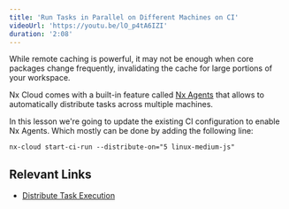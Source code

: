 ```yaml
---
title: 'Run Tasks in Parallel on Different Machines on CI'
videoUrl: 'https://youtu.be/lO_p4tA6IZI'
duration: '2:08'
---
```


While remote caching is powerful, it may not be enough when core packages change frequently, invalidating the cache for large portions of your workspace.

Nx Cloud comes with a built-in feature called [Nx Agents](/ci/features/distribute-task-execution) that allows to automatically distribute tasks across multiple machines.

In this lesson we're going to update the existing CI configuration to enable Nx Agents. Which mostly can be done by adding the following line:

```plaintext
nx-cloud start-ci-run --distribute-on="5 linux-medium-js"
```

## Relevant Links

- [Distribute Task Execution](/ci/features/distribute-task-execution)
